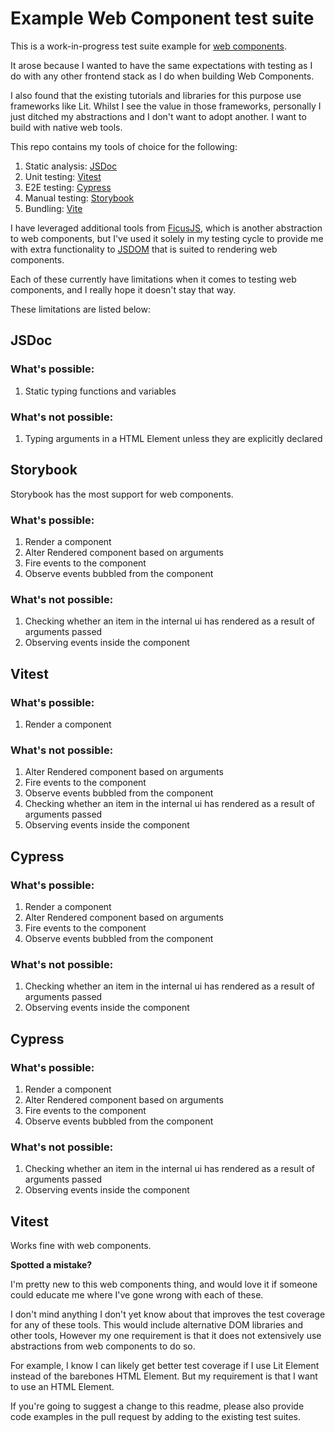 # Example Web Component test suite

This is a work-in-progress test suite example for [web components](https://developer.mozilla.org/en-US/docs/Web/API/Web_Components).

It arose because I wanted to have the same expectations with testing as I do with any other frontend stack as I do when building Web Components.

I also found that the existing tutorials and libraries for this purpose use frameworks like Lit. Whilst I see the value in those frameworks, personally I just ditched my abstractions and I don't want to adopt another. I want to build with native web tools.

This repo contains my tools of choice for the following:

1. Static analysis: [JSDoc](https://jsdoc.app/)
2. Unit testing: [Vitest](https://vitest.dev/)
3. E2E testing: [Cypress](https://www.cypress.io/)
4. Manual testing: [Storybook](https://storybook.js.org/)
5. Bundling: [Vite](https://vitejs.dev/)

I have leveraged additional tools from [FicusJS](https://www.ficusjs.org/), which is another abstraction to web components, but I've used it solely in my testing cycle to provide me with extra functionality to [JSDOM](https://www.npmjs.com/package/jsdom) that is suited to rendering web components.

Each of these currently have limitations when it comes to testing web components, and I really hope it doesn't stay that way.


These limitations are listed below:

## JSDoc

### What's possible:

1. Static typing functions and variables 

### What's not possible:

1. Typing arguments in a HTML Element unless they are explicitly declared


## Storybook

Storybook has the most support for web components.

### What's possible:

1. Render a component
2. Alter Rendered component based on arguments
3. Fire events to the component
4. Observe events bubbled from the component

### What's not possible:

1. Checking whether an item in the internal ui has rendered as a result of arguments passed
2. Observing events inside the component

## Vitest

### What's possible:

1. Render a component

### What's not possible:

1. Alter Rendered component based on arguments
2. Fire events to the component
3. Observe events bubbled from the component
1. Checking whether an item in the internal ui has rendered as a result of arguments passed
2. Observing events inside the component

## Cypress

### What's possible:

1. Render a component
2. Alter Rendered component based on arguments
3. Fire events to the component
4. Observe events bubbled from the component

### What's not possible:

1. Checking whether an item in the internal ui has rendered as a result of arguments passed
2. Observing events inside the component


## Cypress

### What's possible:

1. Render a component
2. Alter Rendered component based on arguments
3. Fire events to the component
4. Observe events bubbled from the component

### What's not possible:

1. Checking whether an item in the internal ui has rendered as a result of arguments passed
2. Observing events inside the component

## Vitest

Works fine with web components.

**Spotted a mistake?**

I'm pretty new to this web components thing, and would love it if someone could educate me where I've gone wrong with each of these.

I don't mind anything I don't yet know about that improves the test coverage for any of these tools. This would include alternative DOM libraries and other tools, However my one requirement is that it does not extensively use abstractions from web components to do so. 

For example, I know I can likely get better test coverage if I use Lit Element instead of the barebones HTML Element. But my requirement is that I want to use an HTML Element.

If you're going to suggest a change to this readme, please also provide code examples in the pull request by adding to the existing test suites.